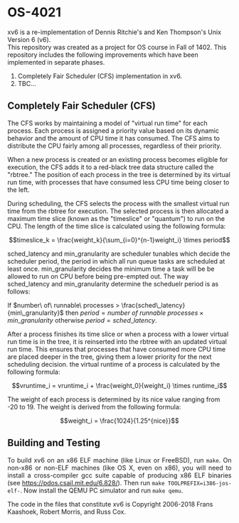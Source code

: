 
# OS-4021
<p>xv6 is a re-implementation of Dennis Ritchie's and Ken Thompson's Unix
Version 6 (v6).<br>
This repository was created as a project for OS course in Fall of 1402.
This repository includes the following improvements which have been implemented
in separate phases.</p>

1. Completely Fair Scheduler (CFS) implementation in xv6.
2. TBC...

## Completely Fair Scheduler (CFS)

The CFS works by maintaining a model of "virtual run time" for each process. Each process is assigned a priority value based on its dynamic behavior and the amount of CPU time it has consumed. The CFS aims to distribute the CPU fairly among all processes, regardless of their priority.

When a new process is created or an existing process becomes eligible for execution, the CFS adds it to a red-black tree data structure called the "rbtree." The position of each process in the tree is determined by its virtual run time, with processes that have consumed less CPU time being closer to the left.

During scheduling, the CFS selects the process with the smallest virtual run time from the rbtree for execution. The selected process is then allocated a maximum time slice (known as the "timeslice" or "quantum") to run on the CPU. The length of the time slice is calculated using the following formula:

$$timeslice_k = \frac{weight_k}{\sum_{i=0}^{n-1}weight_i} \times period$$

sched_latency and min_granularity are scheduler tunables which decide the scheduler period, the period in which all run queue tasks are scheduled at least once. min_granularity decides the minimum time a task will be be allowed to run on CPU before being pre-empted out. The way sched_latency and min_granularity determine the scheduelr period is as follows:

If $number\ of\ runnable\ processes > \frac{sched\_latency}{min\_granularity}$
then $period = number\ of\ runnable\ processes \times min\_granularity$
otherwise $period = sched\_latency$.

After a process finishes its time slice or when a process with a lower virtual run time is in the tree, it is reinserted into the rbtree with an updated virtual run time. This ensures that processes that have consumed more CPU time are placed deeper in the tree, giving them a lower priority for the next scheduling decision. the virtual runtime of a process is calculated by the following formula:

$$vruntime_i = vruntime_i + \frac{weight_0}{weight_i} \times runtime_i$$

The weight of each process is determined by its nice value ranging from -20 to 19. The weight is derived from the following formula:

$$weight_i = \frac{1024}{1.25^{nice}}$$

## Building and Testing

<p align="justify">
To build xv6 on an x86 ELF machine (like Linux or FreeBSD), run
<code>make</code>. On non-x86 or non-ELF machines (like OS X, even on x86),
you will need to install a cross-compiler gcc suite capable of producing x86
ELF binaries (see 
<a href="https://pdos.csail.mit.edu/6.828/">https://pdos.csail.mit.edu/6.828/</a>).
Then run <code>make TOOLPREFIX=i386-jos-elf-</code>. Now install the QEMU
PC simulator and run <code>make qemu</code>.
</p>

<p>The code in the files that constitute xv6 is
Copyright 2006-2018 Frans Kaashoek, Robert Morris, and Russ Cox.</p>

